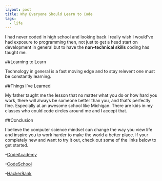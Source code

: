 ```yaml
---
layout: post
title: Why Everyone Should Learn to Code
tags:
  - life
---
```


I had never coded in high school and looking back I really wish I would've had exposure to programming then, not just to get a head start on development in general but to have the **non-technical skills** coding has taught me.

##Learning to Learn

Technology in general is a fast moving edge and to stay relevent one must be constantly learning. 

##Things I've Learned

My father taught me the lesson that no matter what you do or how hard you work, there will always be someone better than you, and that's perfectly fine. Especially at an awesome school like Michigan. There are kids in my classes who could code circles around me and I accept that. 

##Conclusion

I believe the computer science mindset can change the way you view life and inspire you to work harder to make the world a better place. If your completely new and want to try it out, check out some of the links below to get started.

  -[CodeAcademy](http://codecademy.com)

  -[CodeSchool](https://codeschool.com)

  -[HackerRank](https://hackerrank.com)




